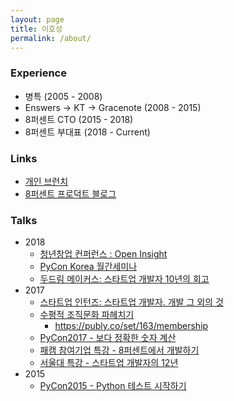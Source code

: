 ```yaml
---
layout: page
title: 이호성
permalink: /about/
---
```


### Experience

* 병특 (2005 - 2008)
* Enswers -> KT -> Gracenote (2008 - 2015)
* 8퍼센트 CTO (2015 - 2018)
* 8퍼센트 부대표 (2018 - Current)

### Links

* [개인 브런치](https://brunch.co.kr/@leehosung)
* [8퍼센트 프로덕트 블로그](https://8percent.github.io)

### Talks

* 2018
  * [청년창업 컨퍼런스 : Open Insight](https://www.openinsightcon.com/)
  * [PyCon Korea 월간세미나](https://slides.com/hosunglee-1/deck-1-2-3-6-14)
  * [두드림 메이커스: 스타트업 개발자 10년의 회고](https://slides.com/hosunglee-1/deck-1-2-3-6-17#/)
* 2017
  * [스타트업 인턴즈: 스타트업 개발자. 개발 그 외의 것](http://slides.com/hosunglee-1/deck-1-2-3-4-11)
  * [수평적 조직문화 파헤치기](http://slides.com/hosunglee-1/deck-1-2-3-6-12)
    * https://publy.co/set/163/membership
  * [PyCon2017 - 보다 정확한 숫자 계산](http://slides.com/hosunglee-1/deck-10#/)
  * [패캠 참여기업 특강 - 8퍼센트에서 개발하기](http://slides.com/hosunglee-1/deck-1-2-3-4-7#/)
  * [서울대 특강 - 스타트업 개발자의 12년](http://slides.com/hosunglee-1/deck-1-2-3-6#/)
* 2015
  * [PyCon2015 - Python 테스트 시작하기](http://slides.com/hosunglee-1/deck#/)
